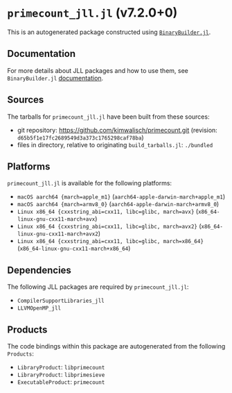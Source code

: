# `primecount_jll.jl` (v7.2.0+0)

This is an autogenerated package constructed using [`BinaryBuilder.jl`](https://github.com/JuliaPackaging/BinaryBuilder.jl).

## Documentation

For more details about JLL packages and how to use them, see `BinaryBuilder.jl` [documentation](https://docs.binarybuilder.org/stable/jll/).

## Sources

The tarballs for `primecount_jll.jl` have been built from these sources:

* git repository: https://github.com/kimwalisch/primecount.git (revision: `d65b5f1e17fc2689549d3a373c1765298caf78ba`)
* files in directory, relative to originating `build_tarballs.jl`: `./bundled`

## Platforms

`primecount_jll.jl` is available for the following platforms:

* `macOS aarch64 {march=apple_m1}` (`aarch64-apple-darwin-march+apple_m1`)
* `macOS aarch64 {march=armv8_0}` (`aarch64-apple-darwin-march+armv8_0`)
* `Linux x86_64 {cxxstring_abi=cxx11, libc=glibc, march=avx}` (`x86_64-linux-gnu-cxx11-march+avx`)
* `Linux x86_64 {cxxstring_abi=cxx11, libc=glibc, march=avx2}` (`x86_64-linux-gnu-cxx11-march+avx2`)
* `Linux x86_64 {cxxstring_abi=cxx11, libc=glibc, march=x86_64}` (`x86_64-linux-gnu-cxx11-march+x86_64`)

## Dependencies

The following JLL packages are required by `primecount_jll.jl`:

* `CompilerSupportLibraries_jll`
* `LLVMOpenMP_jll`

## Products

The code bindings within this package are autogenerated from the following `Products`:

* `LibraryProduct`: `libprimecount`
* `LibraryProduct`: `libprimesieve`
* `ExecutableProduct`: `primecount`
